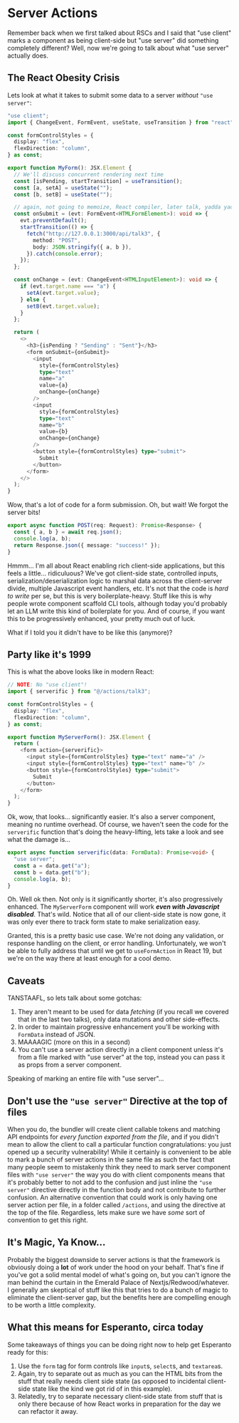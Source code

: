 # Server Actions

Remember back when we first talked about RSCs and I said that "use client" marks a component as being client-side but "use server" did something completely different? Well, now we're going to talk about what "use server" actually does.

## The React Obesity Crisis

Lets look at what it takes to submit some data to a server _without_ `"use server"`:

```typescript
"use client";
import { ChangeEvent, FormEvent, useState, useTransition } from "react";

const formControlStyles = {
  display: "flex",
  flexDirection: "column",
} as const;

export function MyForm(): JSX.Element {
  // We'll discuss concurrent rendering next time
  const [isPending, startTransition] = useTransition();
  const [a, setA] = useState("");
  const [b, setB] = useState("");

  // again, not going to memoize, React compiler, later talk, yadda yadda
  const onSubmit = (evt: FormEvent<HTMLFormElement>): void => {
    evt.preventDefault();
    startTransition(() => {
      fetch("http://127.0.0.1:3000/api/talk3", {
        method: "POST",
        body: JSON.stringify({ a, b }),
      }).catch(console.error);
    });
  };

  const onChange = (evt: ChangeEvent<HTMLInputElement>): void => {
    if (evt.target.name === "a") {
      setA(evt.target.value);
    } else {
      setB(evt.target.value);
    }
  };

  return (
    <>
      <h3>{isPending ? "Sending" : "Sent"}</h3>
      <form onSubmit={onSubmit}>
        <input
          style={formControlStyles}
          type="text"
          name="a"
          value={a}
          onChange={onChange}
        />
        <input
          style={formControlStyles}
          type="text"
          name="b"
          value={b}
          onChange={onChange}
        />
        <button style={formControlStyles} type="submit">
          Submit
        </button>
      </form>
    </>
  );
}
```

Wow, that's a lot of code for a form submission. Oh, but wait! We forgot the server bits!

```typescript
export async function POST(req: Request): Promise<Response> {
  const { a, b } = await req.json();
  console.log(a, b);
  return Response.json({ message: "success!" });
}
```

Hmmm... I'm all about React enabling rich client-side applications, but this feels a little... ridiculuous? We've got client-side state, controlled inputs, serialization/deserialization logic to marshal data across the client-server divide, multiple Javascript event handlers, etc. It's not that the code is _hard to write_ per se, but this is very boilerplate-heavy. Stuff like this is why people wrote component scaffold CLI tools, although today you'd probably let an LLM write this kind of boilerplate for you. And of course, if you want this to be progressively enhanced, your pretty much out of luck.

What if I told you it didn't have to be like this (anymore)?

## Party like it's 1999

This is what the above looks like in modern React:

```typescript
// NOTE: No "use client"!
import { serverific } from "@/actions/talk3";

const formControlStyles = {
  display: "flex",
  flexDirection: "column",
} as const;

export function MyServerForm(): JSX.Element {
  return (
    <form action={serverific}>
      <input style={formControlStyles} type="text" name="a" />
      <input style={formControlStyles} type="text" name="b" />
      <button style={formControlStyles} type="submit">
        Submit
      </button>
    </form>
  );
}
```

Ok, wow, that looks... significantly easier. It's also a server component, meaning no runtime overhead. Of course, we haven't seen the code for the `serverific` function that's doing the heavy-lifting, lets take a look and see what the damage is...

```typescript
export async function serverific(data: FormData): Promise<void> {
  "use server";
  const a = data.get("a");
  const b = data.get("b");
  console.log(a, b);
}
```

Oh. Well ok then. Not only is it significantly shorter, it's also progressively enhanced. The `MyServerForm` component will work **_even with Javascript disabled_**. That's wild. Notice that all of our client-side state is now gone, it was only ever there to track form state to make serialization easy.

Granted, this is a pretty basic use case. We're not doing any validation, or response handling on the client, or error handling. Unfortunately, we won't be able to fully address that until we get to `useFormAction` in React 19, but we're on the way there at least enough for a cool demo.

## Caveats

TANSTAAFL, so lets talk about some gotchas:

1. They aren't meant to be used for data _fetching_ (if you recall we covered that in the last two talks), only data mutations and other side-effects.
2. In order to maintain progressive enhancement you'll be working with `FormData` instead of JSON.
3. MAAAAGIC (more on this in a second)
4. You can't use a server action directly in a client component unless it's from a file marked with "use server" at the top, instead you can pass it as props from a server component.

Speaking of marking an entire file with "use server"...

## Don't use the `"use server"` Directive at the top of files

When you do, the bundler will create client callable tokens and matching API endpoints for _every function exported from the file_, and if you didn't mean to allow the client to call a particular function congratulations: you just opened up a security vulnerability! While it certainly is convenient to be able to mark a bunch of server actions in the same file as such the fact that many people seem to mistakenly think they need to mark server component files with `"use server"` the way you do with client components means that it's probably better to not add to the confusion and just inline the `"use server"` directive directly in the function body and not contribute to further confusion. An alternative convention that could work is only having one server action per file, in a folder called `/actions`, and using the directive at the top of the file. Regardless, lets make sure we have _some_ sort of convention to get this right.

## It's Magic, Ya Know...

Probably the biggest downside to server actions is that the framework is obviously doing a **lot** of work under the hood on your behalf. That's fine if you've got a solid mental model of what's going on, but you can't ignore the man behind the curtain in the Emerald Palace of Nextjs/Redwood/whatever. I generally am skeptical of stuff like this that tries to do a bunch of magic to eliminate the client-server gap, but the benefits here are compelling enough to be worth a little complexity.

## What this means for Esperanto, circa today

Some takeaways of things you can be doing right now to help get Esperanto ready for this:

1. Use the `form` tag for form controls like `input`s, `select`s, and `textarea`s.
2. Again, try to separate out as much as you can the HTML bits from the stuff that really needs client side state (as opposed to incidental client-side state like the kind we got rid of in this example).
3. Relatedly, try to separate necessary client-side state from stuff that is only there because of how React works in preparation for the day we can refactor it away.
